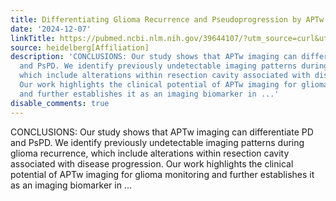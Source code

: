 ```yaml
---
title: Differentiating Glioma Recurrence and Pseudoprogression by APTw CEST MRI
date: '2024-12-07'
linkTitle: https://pubmed.ncbi.nlm.nih.gov/39644107/?utm_source=curl&utm_medium=rss&utm_campaign=pubmed-2&utm_content=1FakS-2QOkCT8HsMOQP1bCRQ4YzyumYOmxmF0moLsQ3dFB1E9V&fc=20220326224207&ff=20241207173203&v=2.18.0.post9+e462414
source: heidelberg[Affiliation]
description: 'CONCLUSIONS: Our study shows that APTw imaging can differentiate PD
  and PsPD. We identify previously undetectable imaging patterns during glioma recurrence,
  which include alterations within resection cavity associated with disease progression.
  Our work highlights the clinical potential of APTw imaging for glioma monitoring
  and further establishes it as an imaging biomarker in ...'
disable_comments: true
---
```

CONCLUSIONS: Our study shows that APTw imaging can differentiate PD and PsPD. We identify previously undetectable imaging patterns during glioma recurrence, which include alterations within resection cavity associated with disease progression. Our work highlights the clinical potential of APTw imaging for glioma monitoring and further establishes it as an imaging biomarker in ...
